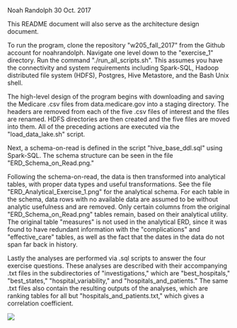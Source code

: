 Noah Randolph
30 Oct. 2017

This README document will also serve as the architecture design document.

To run the program, clone the repository "w205_fall_2017" from the Github account for noahrandolph. Navigate one level down to the "exercise_1" directory. Run the command "./run_all_scripts.sh". This assumes you have the connectivity and system requirements including Spark-SQL, Hadoop distributed file system (HDFS), Postgres, Hive Metastore, and the Bash Unix shell.

The high-level design of the program begins with downloading and saving the Medicare .csv files from data.medicare.gov into a staging directory. The headers are removed from each of the five .csv files of interest and the files are renamed. HDFS directories are then created and the five files are moved into them. All of the preceding actions are executed via the "load_data_lake.sh" script.

Next, a schema-on-read is defined in the script "hive_base_ddl.sql" using Spark-SQL. The schema structure can be seen in the file "ERD_Schema_on_Read.png." 

Following the schema-on-read, the data is then transformed into analytical tables, with proper data types and useful transformations. See the file "ERD_Analytical_Exercise_1.png" for the analytical schema. For each table in the schema, data rows with no available data are assumed to be without analytic usefulness and are removed. Only certain columns from the original "ERD_Schema_on_Read.png" tables remain, based on their analytical utility. The original table "measures" is not used in the analytical ERD, since it was found to have redundant information with the "complications" and "effective_care" tables, as well as the fact that the dates in the data do not span far back in history.

Lastly the analyses are performed via .sql scripts to answer the four exercise questions. These analyses are described with their accompanying .txt files in the subdirectories of "investigations," which are "best_hospitals," "best_states," "hospital_variability," and "hospitals_and_patients." The same .txt files also contain the resulting outputs of the analyses, which are ranking tables for all but "hospitals_and_patients.txt," which gives a correlation coefficient.

![](README_files/ERD_Analytical.png)



